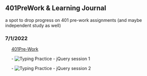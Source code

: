 ## 401PreWork & Learning Journal
a spot to drop progress on 401 pre-work assignments (and maybe independent study as well)

### 7/1/2022

&nbsp;&nbsp;&nbsp;&nbsp; <ins>401Pre-Work</ins>

&nbsp;&nbsp;&nbsp;&nbsp; - ![Typing Practice - jQuery session 1]()

&nbsp;&nbsp;&nbsp;&nbsp; - ![Typing Practice - jQuery session 2]()
